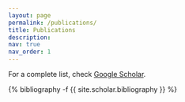 ```yaml
---
layout: page
permalink: /publications/
title: Publications
description:
nav: true
nav_order: 1
---
```

 For a complete list, check [Google Scholar](https://scholar.google.com/citations?user=70M6sE8AAAAJ&hl=en&oi=ao).
<!-- _pages/publications.md -->
<div class="publications">

{% bibliography -f {{ site.scholar.bibliography }} %}

</div>
